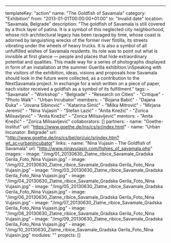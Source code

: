 ---
  templateKey: "action"
  name: "The Goldfish of Savamala"
  category: "Exhibition"
  from: "2013-01-01T00:00:00+01:00"
  to: "Invalid date"
  location: "Savamala, Belgrade"
  description: "The goldfish of Savamala is still covered by a thick layer of patina. It is a symbol of this neglected city neighborhood, whose rich architectural legacy has been ravaged by time, whose coast is adorned by languishing wrecks of the former river flotilla, its streets vibrating under the wheels of heavy trucks. It is also a symbol of all unfulfilled wishes of Savamala residents. Its role was to point out what is invisible at first glance — people and places that hide extraordinary potential and qualities. This made way for a series of photographs displayed in form of an installation at the summer Guerilla exhibition.\nSpeaking with the visitors of the exhibition, ideas, visions and proposals how Savamala should look in the future were collected, as a contribution to the NextSavamala project. In exchange for a wish written on a piece of paper, each visitor received a goldfish as a symbol of its fulfillment."
  tags: 
    - "Savamala"
    - "Workshop"
    - "Belgrade"
    - "Research on Cities"
    - "Critique"
    - "Photo Walk"
    - "Urban Incubator"
  members: 
    - "Bojana Babić"
    - "Dajana Đuka"
    - "Jovana Sibinović"
    - "Katarina Simić"
    - "Milka Mitrović"
    - "Mirjana Jeremić"
    - "Nina Vujasin"
    - "Stefan Lazić"
    - "Anita Knežić"
    - "Zorica Milisavljević"
    - "Anita Knežić"
    - "Zorica Milisavljević"
  mentors: 
    - "Anita Knežić"
    - "Zorica Milisavljević"
  collaborators: []
  partners: 
    - 
      name: "Goethe-Institut"
      url: "https://www.goethe.de/ins/cs/sr/index.html"
    - 
      name: "Urban Incunator: Belgrade"
      url: "http://www.goethe.de/ins/cs/bel/prj/uic/srindex.htm?wt_sc=urbanincubator"
  links: 
    - 
      name: "Nina Vujasin - ​The Goldfish of Savamala"
      url: "http://www.ninavujasin.com/fishies_of_savamala.php"
  images: 
    - 
      image: "/img/01_20130630_Zlatne_ribice_Savamale_Gradska Gerila_Foto_Nina Vujasin.jpg"
    - 
      image: "/img/02_20130630_Zlatne_ribice_Savamale_Gradska Gerila_Foto_Nina Vujasin.jpg"
    - 
      image: "/img/03_20130630_Zlatne_ribice_Savamale_Gradska Gerila_Foto_Nina Vujasin.jpg"
    - 
      image: "/img/04_20130630_Zlatne_ribice_Savamale_Gradska Gerila_Foto_Nina Vujasin.jpg"
    - 
      image: "/img/05_20130630_Zlatne_ribice_Savamale_Gradska Gerila_Foto_Nina Vujasin.jpg"
    - 
      image: "/img/06_20130630_Zlatne_ribice_Savamale_Gradska Gerila_Foto_Nina Vujasin.jpg"
    - 
      image: "/img/07_20130630_Zlatne_ribice_Savamale_Gradska Gerila_Foto_Nina Vujasin.jpg"
    - 
      image: "/img/08_20130630_Zlatne_ribice_Savamale_Gradska Gerila_Foto_Nina Vujasin.jpg"
    - 
      image: "/img/09_20130630_Zlatne_ribice_Savamale_Gradska Gerila_Foto_Nina Vujasin.jpg"
    - 
      image: "/img/10_20130630_Zlatne_ribice_Savamale_Gradska Gerila_Foto_Nina Vujasin.jpg"
  modules: ""
  projects: []
